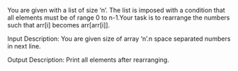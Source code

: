 You are given with a list of size ‘n’. The list is imposed with a condition that all elements must be of range 0 to n-1.Your task is to rearrange the numbers such that arr[i] becomes arr[arr[i]].

Input Description:
You are given size of array ‘n’.n space separated numbers in next line.

Output Description:
Print all elements after rearranging.

